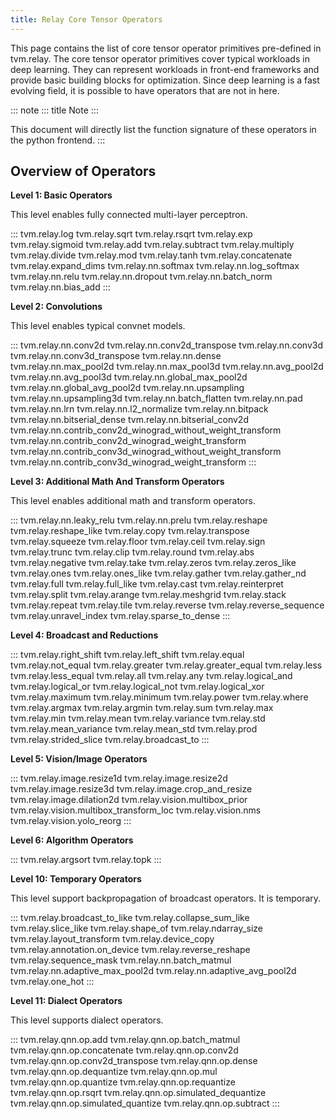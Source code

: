 ```yaml
---
title: Relay Core Tensor Operators
---
```


This page contains the list of core tensor operator primitives
pre-defined in tvm.relay. The core tensor operator primitives cover
typical workloads in deep learning. They can represent workloads in
front-end frameworks and provide basic building blocks for optimization.
Since deep learning is a fast evolving field, it is possible to have
operators that are not in here.

::: note
::: title
Note
:::

This document will directly list the function signature of these
operators in the python frontend.
:::

## Overview of Operators

**Level 1: Basic Operators**

This level enables fully connected multi-layer perceptron.

:::
tvm.relay.log tvm.relay.sqrt tvm.relay.rsqrt tvm.relay.exp
tvm.relay.sigmoid tvm.relay.add tvm.relay.subtract tvm.relay.multiply
tvm.relay.divide tvm.relay.mod tvm.relay.tanh tvm.relay.concatenate
tvm.relay.expand_dims tvm.relay.nn.softmax tvm.relay.nn.log_softmax
tvm.relay.nn.relu tvm.relay.nn.dropout tvm.relay.nn.batch_norm
tvm.relay.nn.bias_add
:::

**Level 2: Convolutions**

This level enables typical convnet models.

:::
tvm.relay.nn.conv2d tvm.relay.nn.conv2d_transpose tvm.relay.nn.conv3d
tvm.relay.nn.conv3d_transpose tvm.relay.nn.dense tvm.relay.nn.max_pool2d
tvm.relay.nn.max_pool3d tvm.relay.nn.avg_pool2d tvm.relay.nn.avg_pool3d
tvm.relay.nn.global_max_pool2d tvm.relay.nn.global_avg_pool2d
tvm.relay.nn.upsampling tvm.relay.nn.upsampling3d
tvm.relay.nn.batch_flatten tvm.relay.nn.pad tvm.relay.nn.lrn
tvm.relay.nn.l2_normalize tvm.relay.nn.bitpack
tvm.relay.nn.bitserial_dense tvm.relay.nn.bitserial_conv2d
tvm.relay.nn.contrib_conv2d_winograd_without_weight_transform
tvm.relay.nn.contrib_conv2d_winograd_weight_transform
tvm.relay.nn.contrib_conv3d_winograd_without_weight_transform
tvm.relay.nn.contrib_conv3d_winograd_weight_transform
:::

**Level 3: Additional Math And Transform Operators**

This level enables additional math and transform operators.

:::
tvm.relay.nn.leaky_relu tvm.relay.nn.prelu tvm.relay.reshape
tvm.relay.reshape_like tvm.relay.copy tvm.relay.transpose
tvm.relay.squeeze tvm.relay.floor tvm.relay.ceil tvm.relay.sign
tvm.relay.trunc tvm.relay.clip tvm.relay.round tvm.relay.abs
tvm.relay.negative tvm.relay.take tvm.relay.zeros tvm.relay.zeros_like
tvm.relay.ones tvm.relay.ones_like tvm.relay.gather tvm.relay.gather_nd
tvm.relay.full tvm.relay.full_like tvm.relay.cast tvm.relay.reinterpret
tvm.relay.split tvm.relay.arange tvm.relay.meshgrid tvm.relay.stack
tvm.relay.repeat tvm.relay.tile tvm.relay.reverse
tvm.relay.reverse_sequence tvm.relay.unravel_index
tvm.relay.sparse_to_dense
:::

**Level 4: Broadcast and Reductions**

:::
tvm.relay.right_shift tvm.relay.left_shift tvm.relay.equal
tvm.relay.not_equal tvm.relay.greater tvm.relay.greater_equal
tvm.relay.less tvm.relay.less_equal tvm.relay.all tvm.relay.any
tvm.relay.logical_and tvm.relay.logical_or tvm.relay.logical_not
tvm.relay.logical_xor tvm.relay.maximum tvm.relay.minimum
tvm.relay.power tvm.relay.where tvm.relay.argmax tvm.relay.argmin
tvm.relay.sum tvm.relay.max tvm.relay.min tvm.relay.mean
tvm.relay.variance tvm.relay.std tvm.relay.mean_variance
tvm.relay.mean_std tvm.relay.prod tvm.relay.strided_slice
tvm.relay.broadcast_to
:::

**Level 5: Vision/Image Operators**

:::
tvm.relay.image.resize1d tvm.relay.image.resize2d
tvm.relay.image.resize3d tvm.relay.image.crop_and_resize
tvm.relay.image.dilation2d tvm.relay.vision.multibox_prior
tvm.relay.vision.multibox_transform_loc tvm.relay.vision.nms
tvm.relay.vision.yolo_reorg
:::

**Level 6: Algorithm Operators**

:::
tvm.relay.argsort tvm.relay.topk
:::

**Level 10: Temporary Operators**

This level support backpropagation of broadcast operators. It is
temporary.

:::
tvm.relay.broadcast_to_like tvm.relay.collapse_sum_like
tvm.relay.slice_like tvm.relay.shape_of tvm.relay.ndarray_size
tvm.relay.layout_transform tvm.relay.device_copy
tvm.relay.annotation.on_device tvm.relay.reverse_reshape
tvm.relay.sequence_mask tvm.relay.nn.batch_matmul
tvm.relay.nn.adaptive_max_pool2d tvm.relay.nn.adaptive_avg_pool2d
tvm.relay.one_hot
:::

**Level 11: Dialect Operators**

This level supports dialect operators.

:::
tvm.relay.qnn.op.add tvm.relay.qnn.op.batch_matmul
tvm.relay.qnn.op.concatenate tvm.relay.qnn.op.conv2d
tvm.relay.qnn.op.conv2d_transpose tvm.relay.qnn.op.dense
tvm.relay.qnn.op.dequantize tvm.relay.qnn.op.mul
tvm.relay.qnn.op.quantize tvm.relay.qnn.op.requantize
tvm.relay.qnn.op.rsqrt tvm.relay.qnn.op.simulated_dequantize
tvm.relay.qnn.op.simulated_quantize tvm.relay.qnn.op.subtract
:::
